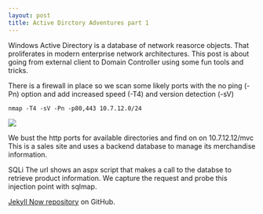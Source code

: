 ```yaml
---
layout: post
title: Active Dirctory Adventures part 1
---
```


Windows Active Directory is a database of network reasorce objects. That proliferates in modern enterprise network architectures.
This post is about going from external client to Domain Controller using some fun tools and tricks.

There is a firewall in place so we scan some likely ports with the no ping (-Pn) option and add increased speed (-T4) and version detection (-sV)

`nmap -T4 -sV -Pn -p80,443 10.7.12.0/24`

![](https://braaaax.github.io/braaaax.github.io/images/lky-nmap.jpg)

We bust the http ports for available directories and find on on 10.7.12.12/mvc
This is a sales site and uses a backend database to manage its merchandise information.

SQLi
The url shows an aspx script that makes a call to the databse to retrieve product information.
We capture the request and probe this injection point with sqlmap.

[Jekyll Now repository](https://github.com/barryclark/jekyll-now) on GitHub.
